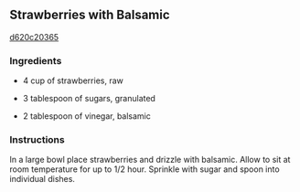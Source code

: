 ## Strawberries with Balsamic

[d620c20365](http://www.food.com/recipe/strawberries-with-balsamic-26405)

### Ingredients

 - 4 cup of strawberries, raw

 - 3 tablespoon of sugars, granulated

 - 2 tablespoon of vinegar, balsamic

### Instructions

In a large bowl place strawberries and drizzle with balsamic. Allow to sit at room temperature for up to 1/2 hour. Sprinkle with sugar and spoon into individual dishes.